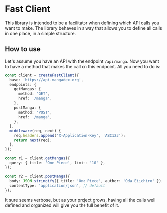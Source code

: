 # Fast Client

This library is intended to be a facilitator when defining which API calls you want to make.
The library behaves in a way that allows you to define all calls in one place, in a simple structure.

## How to use

Let's assume you have an API with the endpoint `/api/manga`. Now you want to have a method that makes the call on this endpoint. All you need to do is:

```ts
const client = createFastClient({
  base: 'https://api.mangadex.org',
  endpoints: {
    getMangas: {
      method: 'GET',
      href: '/manga',
    },
    postManga: {
      method: 'POST',
      href: '/manga',
    },
  },
  middleware(req, next) {
    req.headers.append('X-Application-Key', 'ABC123');
    return next(req);
  },
});

const r1 = client.getMangas({
  query: { title: 'One Piece', limit: '10' },
});

const r2 = client.postManga({
  body: JSON.stringify({ title: 'One Piece', author: 'Oda Eiichiro' }),
  contentType: 'application/json', // default
});
```

It sure seems verbose, but as your project grows, having all the calls well defined and organized will give you the full benefit of it.
